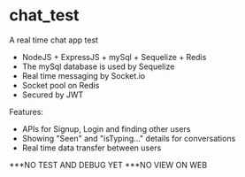 # chat_test
A real time chat app test

- NodeJS + ExpressJS + mySql + Sequelize + Redis
- The mySql database is used by Sequelize
- Real time messaging by Socket.io
- Socket pool on Redis
- Secured by JWT

Features:
- APIs for Signup, Login and finding other users
- Showing "Seen" and "isTyping..." details for conversations
- Real time data transfer between users

***NO TEST AND DEBUG YET
***NO VIEW ON WEB
